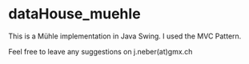 # dataHouse_muehle

This is a Mühle implementation in Java Swing. I used the MVC Pattern.

Feel free to leave any suggestions on j.neber(at)gmx.ch
